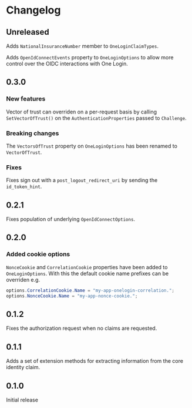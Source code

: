 # Changelog

## Unreleased

Adds `NationalInsuranceNumber` member to `OneLoginClaimTypes`.

Adds `OpenIdConnectEvents` property to `OneLoginOptions` to allow more control over the OIDC interactions with One Login.

## 0.3.0

### New features

Vector of trust can overriden on a per-request basis by calling `SetVectorOfTrust()` on the `AuthenticationProperties` passed to `Challenge`.

### Breaking changes

The `VectorsOfTrust` property on `OneLoginOptions` has been renamed to `VectorOfTrust`.

### Fixes

Fixes sign out with a `post_logout_redirect_uri` by sending the `id_token_hint`.


## 0.2.1

Fixes population of underlying `OpenIdConnectOptions`.


## 0.2.0

### Added cookie options

`NonceCookie` and `CorrelationCookie` properties have been added to `OneLoginOptions`. With this the default cookie name prefixes can be overriden e.g.
```cs
options.CorrelationCookie.Name = "my-app-onelogin-correlation.";
options.NonceCookie.Name = "my-app-nonce-cookie.";
```


## 0.1.2

Fixes the authorization request when no claims are requested.

## 0.1.1

Adds a set of extension methods for extracting information from the core identity claim.

## 0.1.0

Initial release
